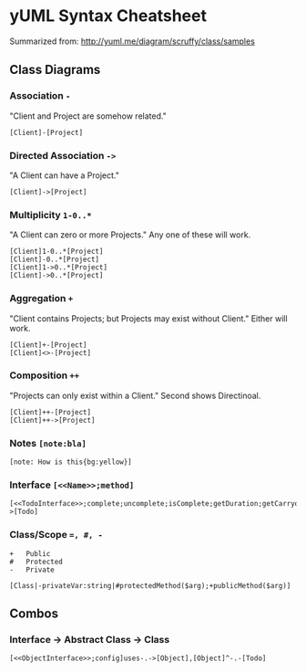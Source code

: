 # yUML Syntax Cheatsheet
Summarized from: <http://yuml.me/diagram/scruffy/class/samples>

## Class Diagrams

### Association `-`
"Client and Project are somehow related."

    [Client]-[Project]
  
### Directed Association `->`
"A Client can have a Project."

    [Client]->[Project]  

### Multiplicity `1-0..*`
"A Client can zero or more Projects." Any one of these will work.

    [Client]1-0..*[Project]
    [Client]-0..*[Project] 
    [Client]1->0..*[Project]
    [Client]->0..*[Project]
    
### Aggregation `+`
"Client contains Projects; but Projects may exist without Client." Either will work.

    [Client]+-[Project]    
    [Client]<>-[Project]    

### Composition `++`
"Projects can only exist within a Client." Second shows Directinoal.

    [Client]++-[Project]
    [Client]++->[Project]    
    
### Notes `[note:bla]`

    [note: How is this{bg:yellow}]
    
### Interface `[<<Name>>;method]`

    [<<TodoInterface>>;complete;uncomplete;isComplete;getDuration;getCarryover]uses-.->[Todo]

### Class/Scope `=, #, -`

    +	Public
    #	Protected
    -	Private
    
    [Class|-privateVar:string|#protectedMethod($arg);+publicMethod($arg)]
    
## Combos
### Interface -> Abstract Class -> Class

    [<<ObjectInterface>>;config]uses-.->[Object],[Object]^-.-[Todo]
